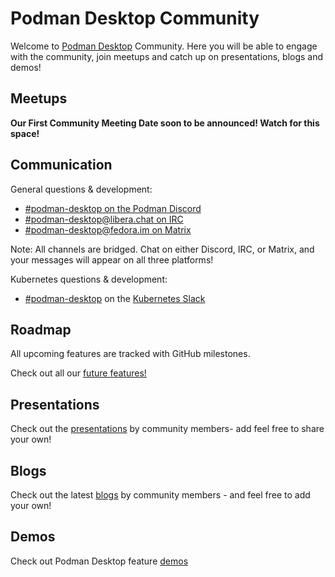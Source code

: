 # Podman Desktop Community
  Welcome to [Podman Desktop](https://github.com/podman-desktop/podman-desktop) Community. Here you will be able to engage with the community, join meetups and catch up on presentations, blogs and demos!

## Meetups
   **Our First Community Meeting Date soon to be announced! Watch for this space!** 

## Communication
   General questions & development:

- [#podman-desktop on the Podman Discord](https://discord.com/invite/x5GzFF6QH4)
- [#podman-desktop@libera.chat on IRC](https://libera.chat/)
- [#podman-desktop@fedora.im on Matrix](https://chat.fedoraproject.org/#/room/#podman-desktop:fedora.im)

Note: All channels are bridged. Chat on either Discord, IRC, or Matrix, and your messages will appear on all three platforms!

Kubernetes questions & development:

- [#podman-desktop](https://app.slack.com/client/T09NY5SBT/C04A0L7LUFM) on the [Kubernetes Slack](https://slack.k8s.io/)

## Roadmap
All upcoming features are tracked with GitHub milestones.

Check out all our [future features!](https://github.com/containers/podman-desktop/milestones)

## Presentations
   Check out the [presentations](./presentations/README.md) by community members- add feel free to share your own!

## Blogs
   Check out the latest [blogs](./blogposts/README.md) by community members - and feel free to add your own!

## Demos
   Check out Podman Desktop feature [demos](https://) <!--- This is a place holder will be updated when the PR for demo dir is merged -->


